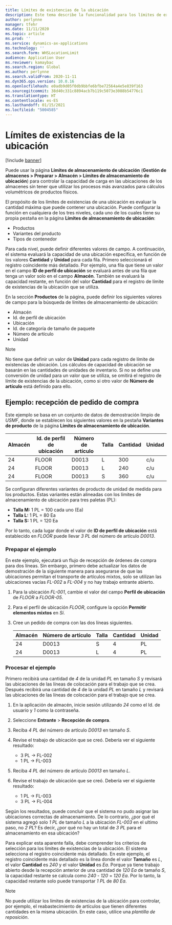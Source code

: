 ```yaml
---
title: Límites de existencias de la ubicación
description: Este tema describe la funcionalidad para los límites de existencias de ubicaciones.
author: perlynne
manager: tfehr
ms.date: 11/11/2020
ms.topic: article
ms.prod: ''
ms.service: dynamics-ax-applications
ms.technology: ''
ms.search.form: WHSLocationLimit
audience: Application User
ms.reviewer: kamaybac
ms.search.region: Global
ms.author: perlynne
ms.search.validFrom: 2020-11-11
ms.dyn365.ops.version: 10.0.16
ms.openlocfilehash: e0adb9d05f0db9bbfe6bfbe72564a4e5e839f163
ms.sourcegitcommit: 38d40c331c8894acb7b119c5073e3088b54776c1
ms.translationtype: HT
ms.contentlocale: es-ES
ms.lasthandoff: 01/15/2021
ms.locfileid: "5004585"
---
```

# <a name="location-stocking-limits"></a>Límites de existencias de la ubicación

[!include [banner](../includes/banner.md)]

Puede usar la página **Límites de almacenamiento de ubicación** (**Gestión de almacenes \> Preparar \> Almacén \> Límites de almacenamiento de ubicación**) para controlar la capacidad de carga en las ubicaciones de los almacenes sin tener que utilizar los procesos más avanzados para cálculos volumétricos de productos físicos.

El propósito de los límites de existencias de una ubicación es evaluar la cantidad máxima que puede contener una ubicación. Puede configurar la función en cualquiera de los tres niveles, cada uno de los cuales tiene su propia pestaña en la página **Límites de almacenamiento de ubicación**:

- Productos
- Variantes del producto
- Tipos de contenedor

Para cada nivel, puede definir diferentes valores de campo. A continuación, el sistema evaluará la capacidad de una ubicación específica, en función de los valores **Cantidad** y **Unidad** para cada fila. Primero seleccionará el registro coincidente más detallado. Por ejemplo, una fila que tiene un valor en el campo **ID de perfil de ubicación** se evaluará antes de una fila que tenga un valor solo en el campo **Almacén**. También se evaluará la capacidad restante, en función del valor **Cantidad** para el registro de límite de existencias de la ubicación que se utiliza.

En la sección **Productos** de la página, puede definir los siguientes valores de campo para la búsqueda de límites de almacenamiento de ubicación:

- Almacén
- Id. de perfil de ubicación
- Ubicación
- Id. de categoría de tamaño de paquete
- Número de artículo
- Unidad

> [!NOTE]
> No tiene que definir un valor de **Unidad** para cada registro de límite de existencias de ubicación. Los cálculos de capacidad de ubicación se basarán en las cantidades de unidades de inventario. Si no se define una conversión de unidad para un valor que se utiliza, se omitirá el registro de límite de existencias de la ubicación, como si otro valor de **Número de artículo** está definido para ello.

## <a name="example--purchase-order-receiving"></a>Ejemplo: recepción de pedido de compra

Este ejemplo se basa en un conjunto de datos de demostración limpio de *USMF*, donde se establecen los siguientes valores en la pestaña **Variantes de producto** de la página **Límites de almacenamiento de ubicación**.

| Almacén | Id. de perfil de ubicación | Número de artículo | Talla | Cantidad | Unidad |
|-----------|---------------------|-------------|------|----------|------|
| 24        | FLOOR               | D0013       | L    | 300      | c/u   |
| 24        | FLOOR               | D0013       | L    | 240      | c/u   |
| 24        | FLOOR               | D0013       | S    | 360      | c/u   |

Se configuran diferentes variantes de producto de unidad de medida para los productos. Estas variantes están alineadas con los límites de almacenamiento de ubicación para tres paletas (PL):

- **Talla M:** 1 PL = 100 cada uno (Ea)
- **Talla L:** 1 PL = 80 Ea
- **Talla S:** 1 PL = 120 Ea

Por lo tanto, cada lugar donde el valor de **ID de perfil de ubicación** está establecido en *FLOOR* puede llevar *3* *PL* del número de artículo *D0013*.

### <a name="prepare-for-the-example"></a>Prepapar el ejemplo

En este ejemplo, ejecutará un flujo de recepción de órdenes de compra para dos líneas. Sin embargo, primero debe actualizar los datos de demostración de la siguiente manera para asegurarse de que las ubicaciones permitan el transporte de artículos mixtos, solo se utilizan las ubicaciones vacías *FL-002* a *FL-004* y no hay trabajo entrante abierto.

1. Para la ubicación *FL-001*, cambie el valor del campo **Perfil de ubicación** de *FLOOR* a *FLOOR-05*.
1. Para el perfil de ubicación *FLOOR*, configure la opción **Permitir elementos mixtos** en *Sí*.
1. Cree un pedido de compra con las dos líneas siguientes.

    | Almacén | Número de artículo | Talla | Cantidad | Unidad |
    |-----------|-------------|------|----------|------|
    | 24        | D0013       | S    | 4        | PL   |
    | 24        | D0013       | L    | 4        | PL   |

### <a name="process-the-example"></a>Procesar el ejemplo

Primero recibirá una cantidad de *4* de la unidad *PL* en tamaño *S* y revisará las ubicaciones de las líneas de colocación para el trabajo que se crea. Después recibirá una cantidad de *4* de la unidad *PL* en tamaño *L* y revisará las ubicaciones de las líneas de colocación para el trabajo que se crea.

1. En la aplicación de almacén, inicie sesión utilizando *24* como el Id. de usuario y *1* como la contraseña.
1. Seleccione **Entrante** \> **Recepción de compra**.
1. Reciba *4* *PL* del número de artículo *D0013* en tamaño *S*.
1. Revise el trabajo de ubicación que se creó. Debería ver el siguiente resultado:

    - 3 PL -\> FL-002
    - 1 PL -\> FL-003

1. Reciba *4* *PL* del número de artículo *D0013* en tamaño *L*.
1. Revise el trabajo de ubicación que se creó. Debería ver el siguiente resultado:

    - 1 PL -\> FL-003
    - 3 PL -\> FL-004

Según los resultados, puede concluir que el sistema no pudo asignar las ubicaciones correctas de almacenamiento. De lo contrario, ¿por qué el sistema agregó solo *1* *PL* de tamaño *L* a la ubicación *FL-003* en el ultimo paso, no *2* *PL*? Es decir, ¿por qué no hay un total de *3* *PL* para el almacenamiento en esa ubicación?

Para explicar esta aparente falla, debe comprender los criterios de selección para los límites de existencias de la ubicación. El sistema selecciona el registro coincidente más detallado. En este ejemplo, el registro coincidente más detallado es la línea donde el valor **Tamaño** es *L*, el valor **Cantidad** es *240* y el valor **Unidad** es *Ea*. Porque ya tiene trabajo abierto desde la recepción anterior de una cantidad de *120* *Ea* de tamaño *S*, la capacidad restante se calcula como *240* - *120* = *120* *Ea*. Por lo tanto, la capacidad restante solo puede transportar *1* *PL* de *80* *Ea*.

> [!NOTE]
> No puede utilizar los límites de existencias de la ubicación para controlar, por ejemplo, el reabastecimiento de artículos que tienen diferentes cantidades en la misma ubicación. En este caso, utilice una *plantilla de reposición*.
